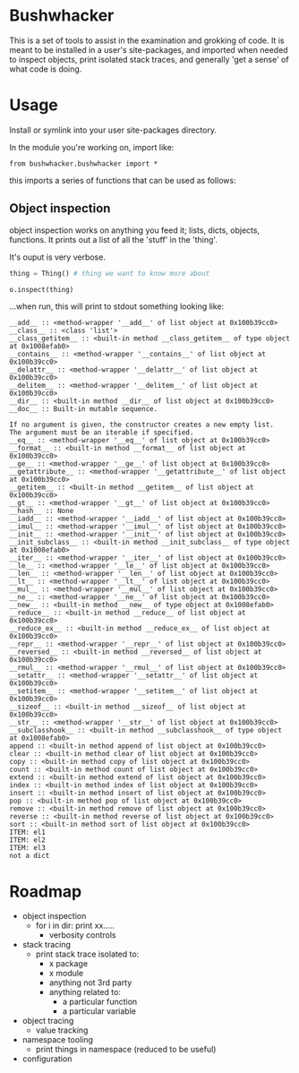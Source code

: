 # Bushwhacker

This is a set of tools to assist in the examination and grokking of
code.  It is meant to be installed in a user's site-packages, and
imported when needed to inspect objects, print isolated stack traces,
and generally 'get a sense' of what code is doing.


# Usage

Install or symlink into your user site-packages directory.

In the module you're working on, import like:

`from bushwhacker.bushwhacker import *`

this imports a series of functions that can be used as follows:

## Object inspection

object inspection works on anything you feed it; lists, dicts,
objects, functions.  It prints out a list of all the 'stuff' in the
'thing'.

It's ouput is very verbose.

```python
thing = Thing() # thing	we want to know more about

o.inspect(thing)
```
...when run, this will print to stdout something looking like:
```
__add__ :: <method-wrapper '__add__' of list object at 0x100b39cc0>
__class__ :: <class 'list'>
__class_getitem__ :: <built-in method __class_getitem__ of type object at 0x1008efab0>
__contains__ :: <method-wrapper '__contains__' of list object at 0x100b39cc0>
__delattr__ :: <method-wrapper '__delattr__' of list object at 0x100b39cc0>
__delitem__ :: <method-wrapper '__delitem__' of list object at 0x100b39cc0>
__dir__ :: <built-in method __dir__ of list object at 0x100b39cc0>
__doc__ :: Built-in mutable sequence.

If no argument is given, the constructor creates a new empty list.
The argument must be an iterable if specified.
__eq__ :: <method-wrapper '__eq__' of list object at 0x100b39cc0>
__format__ :: <built-in method __format__ of list object at 0x100b39cc0>
__ge__ :: <method-wrapper '__ge__' of list object at 0x100b39cc0>
__getattribute__ :: <method-wrapper '__getattribute__' of list object at 0x100b39cc0>
__getitem__ :: <built-in method __getitem__ of list object at 0x100b39cc0>
__gt__ :: <method-wrapper '__gt__' of list object at 0x100b39cc0>
__hash__ :: None
__iadd__ :: <method-wrapper '__iadd__' of list object at 0x100b39cc0>
__imul__ :: <method-wrapper '__imul__' of list object at 0x100b39cc0>
__init__ :: <method-wrapper '__init__' of list object at 0x100b39cc0>
__init_subclass__ :: <built-in method __init_subclass__ of type object at 0x1008efab0>
__iter__ :: <method-wrapper '__iter__' of list object at 0x100b39cc0>
__le__ :: <method-wrapper '__le__' of list object at 0x100b39cc0>
__len__ :: <method-wrapper '__len__' of list object at 0x100b39cc0>
__lt__ :: <method-wrapper '__lt__' of list object at 0x100b39cc0>
__mul__ :: <method-wrapper '__mul__' of list object at 0x100b39cc0>
__ne__ :: <method-wrapper '__ne__' of list object at 0x100b39cc0>
__new__ :: <built-in method __new__ of type object at 0x1008efab0>
__reduce__ :: <built-in method __reduce__ of list object at 0x100b39cc0>
__reduce_ex__ :: <built-in method __reduce_ex__ of list object at 0x100b39cc0>
__repr__ :: <method-wrapper '__repr__' of list object at 0x100b39cc0>
__reversed__ :: <built-in method __reversed__ of list object at 0x100b39cc0>
__rmul__ :: <method-wrapper '__rmul__' of list object at 0x100b39cc0>
__setattr__ :: <method-wrapper '__setattr__' of list object at 0x100b39cc0>
__setitem__ :: <method-wrapper '__setitem__' of list object at 0x100b39cc0>
__sizeof__ :: <built-in method __sizeof__ of list object at 0x100b39cc0>
__str__ :: <method-wrapper '__str__' of list object at 0x100b39cc0>
__subclasshook__ :: <built-in method __subclasshook__ of type object at 0x1008efab0>
append :: <built-in method append of list object at 0x100b39cc0>
clear :: <built-in method clear of list object at 0x100b39cc0>
copy :: <built-in method copy of list object at 0x100b39cc0>
count :: <built-in method count of list object at 0x100b39cc0>
extend :: <built-in method extend of list object at 0x100b39cc0>
index :: <built-in method index of list object at 0x100b39cc0>
insert :: <built-in method insert of list object at 0x100b39cc0>
pop :: <built-in method pop of list object at 0x100b39cc0>
remove :: <built-in method remove of list object at 0x100b39cc0>
reverse :: <built-in method reverse of list object at 0x100b39cc0>
sort :: <built-in method sort of list object at 0x100b39cc0>
ITEM: el1
ITEM: el2
ITEM: el3
not a dict
```

# Roadmap

 - object inspection
   - for i in dir: print xx.....
	 - verbosity controls
 - stack tracing
   - print stack trace isolated to:
	 - x package
	 - x module
	 - anything not 3rd party
	 - anything related to:
		 - a particular function
		 - a particular variable
 - object tracing
   - value tracking
 - namespace tooling
   - print things in namespace (reduced to be useful)
 - configuration
